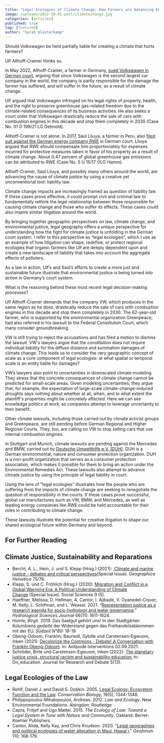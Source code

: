 ```yaml
---
title: "Legal Ecologies of Climate Change: How Farmers are Advancing Environmental Justice in the German Courts"
image: /uploads/2022-10-01-post/climatechange.jpg
categories: [articles]
published: true
tag: [featured]
author: "Sarah Klosterkamp"
---
```


Should Volkswagen be held partially liable for creating a climate that hurts farmers?

Ulf Allhoff-Cramer thinks so.

In May 2022, Allhoff-Cramer, a farmer in Germany, [sued Volkswagen in German court](https://www.lto.de/recht/nachrichten/n/lg-detmold-01-o-199-21-klimaklage-biobauer-volkswagen-immissionen-kausalitaet/), arguing that since Volkswagen is the second largest car company in the world, the company is partly responsible for the damage the farmer has suffered, and will suffer in the future, as a result of climate change.

Ulf argued that Volkswagen infringed on his legal rights of property, health, and the right to preserve greenhouse gas-related freedom due to the climate-related consequences of its business activities. He also seeks a court order that Volkswagen drastically reduce the sale of cars with combustion engines in this decade and stop them completely in 2030 (Case No. 01 O 199/21 LG Detmold).

Allhoff-Cramer is not alone. In 2017, Saúl Lliuya, a farmer in Peru, also [filed suit against the German energy company RWE](https://www.lto.de/recht/hintergruende/h/olg-hamm-5u1517-klage-bauer-rwe-beweiserhebung-klimawandel-haftung/) in German court. Lliuya argued that RWE should compensate him proportionately for expenses incurred for protective measures taken in favor of his property as a result of climate change. About 0.47 percent of global greenhouse gas emissions can be attributed to RWE (Case No. 5 U 15/17 OLG Hamm).

Allhoff-Cramer, Saúl Lliuya, and possibly many others around the world, are advancing the cause of climate justice by using a creative yet unconventional tool: liability law.

Climate change impacts are increasingly framed as question of liability law. If these cases prove effective, it could prompt civil and criminal law to fundamentally rethink the legal relationship between those responsible for causing climate change and those who suffer its effects. These cases could also inspire similar litigation around the world.

By bringing together geographic perspectives on law, climate change, and environmental justice, legal geography offers a unique perspective for understanding how the fight for climate justice is unfolding in the German court system. I refer to this perspective as “legal ecologies”, which I use as an example of how litigation can shape, redefine, or protect regional ecologies that organic farmers like Ulf are deeply dependent upon and create a new landscape of liability that takes into account the aggregate effects of polluters.

As a law in action, Ulf’s and Saúl’s efforts to create a more just and sustainable future illustrate that environmental justice is being turned into action in Germany’s court system.

What is the reasoning behind these most recent legal decision-making processes?

Ulf Allhoff-Cramer demands that the company VW, which produces in the same region as he does, drastically reduce the sale of cars with combustion engines in this decade and stop them completely in 2030. The 62-year-old farmer, who is supported by the environmental organization Greenpeace, had also referred in his lawsuit to the Federal Constitution Court, which many consider groundbreaking.

VW is still trying to reject the accusations and has filed a motion to dismiss the lawsuit. VW's lawyers argue that the constitution does not require individual liability for the diffuse distance and summation damages of climate change. This leads us to consider the very geographic concept of scale as a core component of legal ecologies: at what spatial or temporal scale is an entity liable for damages?

VW’s lawyers also point to uncertainties in downscaled climate modeling. They stress that the concrete consequences of climate change cannot be predicted for small-scale areas. Given modeling uncertainties, they argue that, for example, the expectation of large-scale climate-change-induced droughts says nothing about whether at all, when, and to what extent the plaintiff's properties might be concretely affected. Here we can see knowledge politics at work, as companies attempt to leverage uncertainty to their benefit.

Other climate lawsuits, including those carried out by climate activist groups and Greenpeace, are still pending before German Regional and Higher Regional Courts. They, too, are calling on VW to stop selling cars that use internal combustion engines.

In Stuttgart and Munich, climate lawsuits are pending against the Mercedes and BMW, carried out by [Deutsche Umwelthilfe e.V. (DUH)](https://www.duh.de/home/).  DUH is a German environmental, nature and consumer protection organization. DUH is a non-profit organization that serves as a consumer protection association, which makes it possible for them to bring an action under the Environmental Remedies Act. These lawsuits also attempt to advance climate justice by using the principle of legal liability in court.

Using the lens of “legal ecologies” illustrates how the people who are suffering from the impacts of climate change are seeking to renegotiate the question of responsibility in the courts. If these cases prove successful, global car manufactures such as VW, BMW, and Mercedes, as well as leading energy companies like RWE could be held accountable for their roles in contributing to climate change.

These lawsuits illustrate the potential for creative litigation to shape our shared ecological future within Germany and beyond.

## For Further Reading

## Climate Justice, Sustainability and Reparations

- Bercht, A. L., Hein, J. und S. Klepp (Hrsg.) (2021): [ Climate and marine justice - debates and critical perspectives](https://gh.copernicus.org/articles/special_issue1054.html)(Special Issue). *Geographica Helvetica* 75/76.
- Klepp, S. und C. Fröhlich (Hrsg.) (2020): [Migration and Conflict in a Global Warming Era: A Political Understanding of Climate Change](https://www.mdpi.com/journal/socsci/special_issues/migration_conflict_globalwarming) (Special Issue). Social Sciences 9 (5).
- Haeffner, Melissa, D. Hellman, A. Cantor, I. Ajibade, V. Oyanedel-Craver, M. Kelly, L. Schifman, and L. Weasel. 2021. “[Representation justice as a research agenda for socio-hydrology and water governance](https://www.google.com/url?q=https%3A%2F%2Fwww.tandfonline.com%2Fdoi%2Ffull%2F10.1080%2F02626667.2021.1945609&sa=D&sntz=1&usg=AOvVaw1Wsac_A1yvpcbEmk71mC7t).” *Hydrological Sciences Journal* 66(11): 1611-1624.
- Hoinle, Birgit. 2019. Das Saatgut gehört uns! In den Stadtgärten Kolumbiens gedeiht der Widerstand gegen das Freihandelsabkommen mit der EU. *Südzeit N°80:* 18-19
- Obeng-Odoom, Franklin; Bauriedl, Sybille und Carstensen-Egwuom, Inken (2021): [Decolonize the Commons - Debate! A Conversation with Franklin Obeng-Odoom](https://antipodeonline.org/2021/09/02/a-conversation-with-franklin-obeng-odoom/). In: Antipode Interventions 02.09.2021.
- Schröder, Birte und Carstensen-Egwuom, Inken (2022): [The planetary justice crisis, structural racism and sustainability education.](https://www.oneducation.net/no-13_april-2022/the-planetary-justice-crisis-structural-racism-and-sustainability-education/) In: On\_education. Journal for Research and Debate 5(13).

## Legal Ecologies of the Law

- Rohlf, Daniel J. and David S. Dobkin. 2005. [Legal Ecology: Ecosystem Function and the Law](https://shibbolethsp.jstor.org/start?entityID=https%3A%2F%2Fshibboleth.uni-bonn.de%2Fidp%2Fshibboleth&dest=https://www.jstor.org/stable/3591101&site=jstor). *Conservation Biology,* 19(5), 1344-1348.
- Philippopoulos-Mihalopoulos, Andreas. 2012. *Law and Ecology*. New Environmental Foundations. Abingdon: Routledge
- Capra, Fritjof and Ugo Mattei. 2015. *The Ecology of Law: Toward a Legal System in Tune with Nature and Community*. Oakland: Berret-Koehler Publishers.
- Cantor, Alida, Kelly Kay, and Chris Knudson. 2020. "[Legal geographies and political ecologies of water allocation in Maui, Hawai`i](https://www.google.com/url?q=https%3A%2F%2Fwww-sciencedirect-com.proxy.lib.pdx.edu%2Fscience%2Farticle%2Fpii%2FS001671852030049X&sa=D&sntz=1&usg=AOvVaw1rQwbyY07iI3DUVbhjInu-)." *Geoforum* 110: 168-179.
